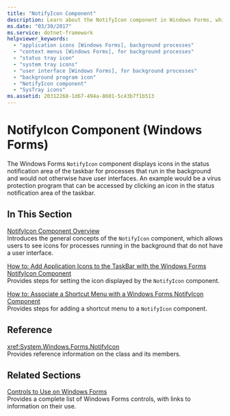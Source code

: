 ```yaml
---
title: "NotifyIcon Component"
description: Learn about the NotifyIcon component in Windows Forms, which displays icons in the the taskbar for processes that run in the background.
ms.date: "03/30/2017"
ms.service: dotnet-framework
helpviewer_keywords: 
  - "application icons [Windows Forms], background processes"
  - "context menus [Windows Forms], for background processes"
  - "status tray icon"
  - "system tray icons"
  - "user interface [Windows Forms], for background processes"
  - "background program icon"
  - "NotifyIcon component"
  - "SysTray icons"
ms.assetid: 20312268-1d67-494a-8601-5c43b7f1b513
---
```

# NotifyIcon Component (Windows Forms)

The Windows Forms `NotifyIcon` component displays icons in the status notification area of the taskbar for processes that run in the background and would not otherwise have user interfaces. An example would be a virus protection program that can be accessed by clicking an icon in the status notification area of the taskbar.  
  
## In This Section  

[NotifyIcon Component Overview](notifyicon-component-overview-windows-forms.md)  
Introduces the general concepts of the `NotifyIcon` component, which allows users to see icons for processes running in the background that do not have a user interface.  
  
[How to: Add Application Icons to the TaskBar with the Windows Forms NotifyIcon Component](app-icons-to-the-taskbar-with-wf-notifyicon.md)  
Provides steps for setting the icon displayed by the `NotifyIcon` component.  
  
[How to: Associate a Shortcut Menu with a Windows Forms NotifyIcon Component](how-to-associate-a-shortcut-menu-with-a-windows-forms-notifyicon-component.md)  
Provides steps for adding a shortcut menu to a `NotifyIcon` component.  
  
## Reference  

<xref:System.Windows.Forms.NotifyIcon>  
Provides reference information on the class and its members.  
  
## Related Sections  

[Controls to Use on Windows Forms](controls-to-use-on-windows-forms.md)  
Provides a complete list of Windows Forms controls, with links to information on their use.
